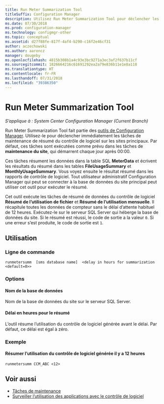 ```yaml
---
title: Run Meter Summarization Tool
titleSuffix: Configuration Manager
description: Utilisez Run Meter Summarization Tool pour déclencher les tâches de résumé du contrôle de logiciel dans Configuration Manager.
ms.date: 07/30/2018
ms.prod: configuration-manager
ms.technology: configmgr-other
ms.topic: conceptual
ms.assetid: d27f88fe-817f-4af4-b290-c16f2e46cf31
author: aczechowski
ms.author: aaroncz
manager: dougeby
ms.openlocfilehash: 4815b308b1a4c93e3bc9271a3ec3af2f637b11cf
ms.sourcegitcommit: 1826664216c61691292ea2a79e836b11e1e8a118
ms.translationtype: HT
ms.contentlocale: fr-FR
ms.lasthandoff: 07/31/2018
ms.locfileid: "39386350"
---
```

# <a name="run-meter-summarization-tool"></a>Run Meter Summarization Tool

*S’applique à : System Center Configuration Manager (Current Branch)*

Run Meter Summarization Tool fait partie des [outils de Configuration Manager](/sccm/core/support/tools). Utilisez-le pour déclencher immédiatement les tâches de maintenance de résumé du contrôle de logiciel sur les sites principaux. Par défaut, ces tâches sont exécutées comme prévu dans les tâches de **maintenance du site**, qui démarrent chaque jour après 00:00. 

Ces tâches résument les données dans la table SQL **MeterData** et écrivent les résultats du résumé dans les tables **FileUsageSummary** et **MonthlyUsageSummary**. Vous voyez ensuite le résultat résumé dans les rapports de contrôle de logiciel. Tout utilisateur administratif Configuration Manager qui peut se connecter à la base de données du site principal peut utiliser cet outil pour exécuter le résumé. 

Cet outil exécute les tâches de résumé de données du contrôle de logiciel **Résumé de l’utilisation de fichier** et **Résumé de l’utilisation mensuelle**. Il récapitule toutes les données de compteur sans le délai d’attente habituel de 12 heures. Exécutez-le sur le serveur SQL Server qui héberge la base de données du site. Si le résumé est réussi, le code de sortie a la valeur `0`. Si une erreur s’est produite, le code de sortie est `1`.



## <a name="usage"></a>Utilisation

### <a name="command-line"></a>Ligne de commande

`runmetersumm  [sms database name]  <delay in hours for summarization <default=0>>`


### <a name="options"></a>Options

#### <a name="database-name"></a>Nom de la base de données
Nom de la base de données du site sur le serveur SQL Server.

#### <a name="delay-in-hours-for-summarization"></a>Délai en heures pour le résumé
L’outil résume l’utilisation du contrôle de logiciel générée avant le délai. Par défaut, ce délai est égal à zéro.


### <a name="example"></a>Exemple

#### <a name="summarize-the-software-metering-usage-generated-12-hours-ago"></a>Résumer l’utilisation du contrôle de logiciel générée il y a 12 heures

`runmetersumm CCM_ABC <12>`



## <a name="see-also"></a>Voir aussi

- [Tâches de maintenance](/sccm/core/servers/manage/maintenance-tasks)
- [Surveiller l’utilisation des applications avec le contrôle de logiciel](/sccm/apps/deploy-use/monitor-app-usage-with-software-metering)
